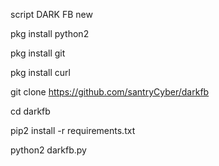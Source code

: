 script DARK FB new

pkg install python2

pkg install git

pkg install curl

git clone https://github.com/santryCyber/darkfb

cd darkfb

pip2 install -r requirements.txt

python2 darkfb.py
